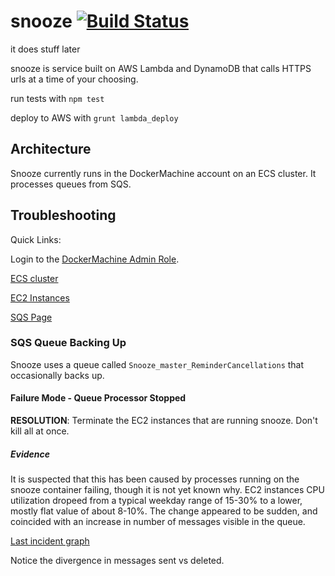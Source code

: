 # snooze [![Build Status](https://travis-ci.org/bombbomb/snooze.svg?branch=master)](https://travis-ci.org/bombbomb/snooze)
it does stuff later

snooze is service built on AWS Lambda and DynamoDB that calls HTTPS urls at a time of your choosing.

run tests with `npm test`

deploy to AWS with `grunt lambda_deploy`

## Architecture

Snooze currently runs in the DockerMachine account on an ECS cluster. It processes
queues from SQS.


## Troubleshooting

Quick Links:

Login to the [DockerMachine Admin Role](https://signin.aws.amazon.com/switchrole?roleName=Admin&account=bb-docker-machine&displayName=Admin@DockerMachine).

[ECS cluster](https://console.aws.amazon.com/ecs/home?region=us-east-1#/clusters/master-snooze-master/services)

[EC2 Instances](https://console.aws.amazon.com/ec2/v2/home?region=us-east-1#Instances:search=master-snooze-master;sort=desc:tag:Name)

[SQS Page](https://console.aws.amazon.com/sqs/home?region=us-east-1#)

### SQS Queue Backing Up

Snooze uses a queue called `Snooze_master_ReminderCancellations` that occasionally backs up.

#### Failure Mode - Queue Processor Stopped

**RESOLUTION**: Terminate the EC2 instances that are running snooze. Don't kill all at once.

##### Evidence

It is suspected that this has been caused by processes running on the snooze container failing,
though it is not yet known why. EC2 instances CPU utilization dropeed from a typical weekday
range of 15-30% to a lower, mostly flat value of about 8-10%. The change appeared to be sudden,
and coincided with an increase in number of messages visible in the queue.

[Last incident graph](https://console.aws.amazon.com/cloudwatch/home?region=us-east-1#metricsV2:graph=~(metrics~(~(~'AWS*2fSQS~'ApproximateNumberOfMessagesVisible~'QueueName~'Snooze_master_ReminderCancellations~(stat~'Average))~(~'.~'NumberOfMessagesDeleted~'.~'.~(yAxis~'right))~(~'.~'NumberOfMessagesSent~'.~'.~(yAxis~'right)))~view~'timeSeries~stacked~false~region~'us-east-1~stat~'Sum~period~60~start~'2020-02-27T21*3a45*3a00.999Z~end~'2020-02-28T00*3a15*3a00.000Z);query=~'*7bAWS*2fSQS*2cQueueName*7d*20snooze_master)

Notice the divergence in messages sent vs deleted.
